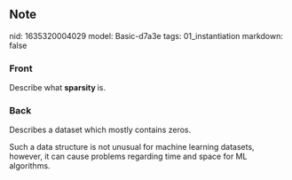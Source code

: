 ## Note
nid: 1635320004029
model: Basic-d7a3e
tags: 01_instantiation
markdown: false

### Front
Describe what <b>sparsity </b>is.

### Back
Describes a dataset which mostly contains zeros.<div>
</div><div>Such a data structure is not unusual for machine learning datasets, however, it can cause problems regarding time and space for ML algorithms.</div>

